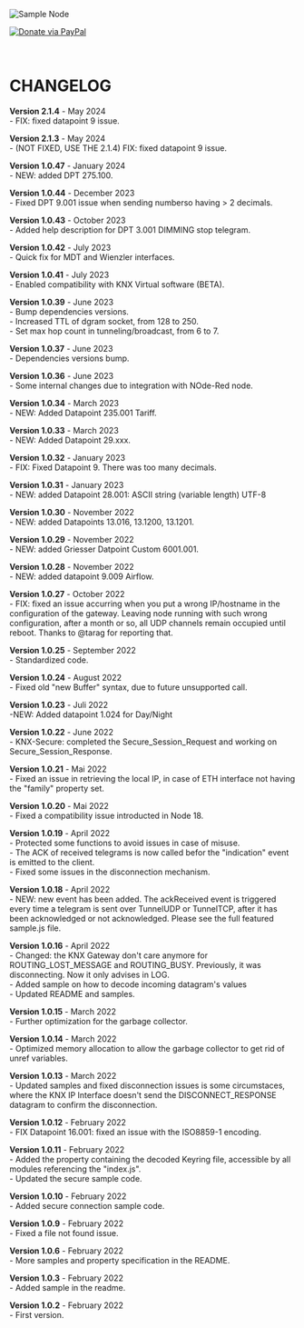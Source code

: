 


![Sample Node](img/logo.png)

[![Donate via PayPal](https://img.shields.io/badge/Donate-PayPal-blue.svg?style=flat-square)](https://www.paypal.me/techtoday) 

<br/>

# CHANGELOG

<p>
<b>Version 2.1.4</b> - May 2024<br/>
- FIX: fixed datapoint 9 issue.<br/>
</p>

<p>
<b>Version 2.1.3</b> - May 2024<br/>
- (NOT FIXED, USE THE 2.1.4) FIX: fixed datapoint 9 issue.<br/>
</p>

<p>
<b>Version 1.0.47</b> - January 2024<br/>
- NEW: added DPT 275.100.<br/>
</p>
<p>
<b>Version 1.0.44</b> - December 2023<br/>
- Fixed DPT 9.001 issue when sending numberso having > 2 decimals.<br/>
</p>
<p>
<b>Version 1.0.43</b> - October 2023<br/>
- Added help description for DPT 3.001 DIMMING stop telegram.<br/>
</p>
<p>
<b>Version 1.0.42</b> - July 2023<br/>
- Quick fix for MDT and Wienzler interfaces.<br/>
</p>
<p>
<b>Version 1.0.41</b> - July 2023<br/>
- Enabled compatibility with KNX Virtual software (BETA).<br/>
</p>
<p>
<b>Version 1.0.39</b> - June 2023<br/>
- Bump dependencies versions.<br/>
- Increased TTL of dgram socket, from 128 to 250.<br/>
- Set max hop count in tunneling/broadcast, from 6 to 7.<br/>
</p>
<p>
<b>Version 1.0.37</b> - June 2023<br/>
- Dependencies versions bump.<br/>
</p>
<p>
<b>Version 1.0.36</b> - June 2023<br/>
- Some internal changes due to integration with NOde-Red node.<br/>
</p>
<p>
<b>Version 1.0.34</b> - March 2023<br/>
- NEW: Added Datapoint 235.001 Tariff.<br/>
</p>
<p>
<b>Version 1.0.33</b> - March 2023<br/>
- NEW: Added Datapoint 29.xxx.<br/>
</p>
<p>
<b>Version 1.0.32</b> - January 2023<br/>
- FIX: Fixed Datapoint 9. There was too many decimals.<br/>
</p>
<p>
<b>Version 1.0.31</b> - January 2023<br/>
- NEW: added Datapoint 28.001: ASCII string (variable length) UTF-8<br/>
</p>
<p>
<b>Version 1.0.30</b> - November 2022<br/>
- NEW: added Datapoints 13.016, 13.1200, 13.1201.<br/>
</p>
<p>
<b>Version 1.0.29</b> - November 2022<br/>
- NEW: added Griesser Datpoint Custom 6001.001.<br/>
</p>
<p>
<b>Version 1.0.28</b> - November 2022<br/>
- NEW: added datapoint 9.009 Airflow.<br/>
</p>
<p>
<b>Version 1.0.27</b> - October 2022<br/>
- FIX: fixed an issue accurring when you put a wrong IP/hostname in the configuration of the gateway. Leaving node running with such wrong configuration, after a month or so, all UDP channels remain occupied until reboot. Thanks to @tarag for reporting that.<br/>
</p>
<p>
<b>Version 1.0.25</b> - September 2022<br/>
- Standardized code.<br/>
</p>
<p>
<b>Version 1.0.24</b> - August 2022<br/>
- Fixed old "new Buffer" syntax, due to future unsupported call.<br/>
</p>
<p>
<b>Version 1.0.23</b> - Juli 2022<br/>
-NEW: Added datapoint 1.024 for Day/Night<br/>
</p>
<p>
<b>Version 1.0.22</b> - June 2022<br/>
- KNX-Secure: completed the Secure_Session_Request and working on Secure_Session_Response.<br/>
</p>
<p>
<b>Version 1.0.21</b> - Mai 2022<br/>
- Fixed an issue in retrieving the local IP, in case of ETH interface not having the "family" property set.<br/>
</p>
<p>
<b>Version 1.0.20</b> - Mai 2022<br/>
- Fixed a compatibility issue introducted in Node 18.<br/>
</p>
<p>
<b>Version 1.0.19</b> - April 2022<br/>
- Protected some functions to avoid issues in case of misuse.<br/>
- The ACK of received telegrams is now called befor the "indication" event is emitted to the client.<br/>
- Fixed some issues in the disconnection mechanism.<br/>
</p>
<p>
<b>Version 1.0.18</b> - April 2022<br/>
- NEW: new event has been added. The ackReceived event is triggered every time a telegram is sent over TunnelUDP or TunnelTCP, after it has been acknowledged or not acknowledged. Please see the full featured sample.js file.<br/>
</p>
<p>
<b>Version 1.0.16</b> - April 2022<br/>
- Changed: the KNX Gateway don't care anymore for ROUTING_LOST_MESSAGE and ROUTING_BUSY. Previously, it was disconnecting. Now it only advises in LOG.<br/>
- Added sample on how to decode incoming datagram's values<br/>
- Updated README and samples.<br/>
</p>
<p>
<b>Version 1.0.15</b> - March 2022<br/>
- Further optimization for the garbage collector.<br/>
</p>
<p>
<b>Version 1.0.14</b> - March 2022<br/>
- Optimized memory allocation to allow the garbage collector to get rid of unref variables.<br/>
</p>
<p>
<b>Version 1.0.13</b> - March 2022<br/>
- Updated samples and fixed disconnection issues is some circumstaces, where the KNX IP Interface doesn't send the DISCONNECT_RESPONSE datagram to confirm the disconnection.<br/>
</p>
<p>
<b>Version 1.0.12</b> - February 2022<br/>
- FIX Datapoint 16.001: fixed an issue with the ISO8859-1 encoding.<br/>
</p>
<p>
<b>Version 1.0.11</b> - February 2022<br/>
- Added the property containing the decoded Keyring file, accessible by all modules referencing the "index.js".<br/>
- Updated the secure sample code.<br/>
</p>
<p>
<b>Version 1.0.10</b> - February 2022<br/>
- Added secure connection sample code.<br/>
</p>
<p>
<b>Version 1.0.9</b> - February 2022<br/>
- Fixed a file not found issue.<br/>
</p>
<p>
<b>Version 1.0.6</b> - February 2022<br/>
- More samples and property specification in the README.<br/>
</p>
<p>
<b>Version 1.0.3</b> - February 2022<br/>
- Added sample in the readme.<br/>
</p>
<p>
<b>Version 1.0.2</b> - February 2022<br/>
- First version.<br/>
</p>
